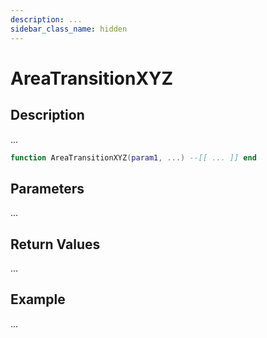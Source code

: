 ```yaml
---
description: ...
sidebar_class_name: hidden
---
```


# AreaTransitionXYZ

## Description

...

```lua
function AreaTransitionXYZ(param1, ...) --[[ ... ]] end
```

## Parameters

...

## Return Values

...

## Example

...

